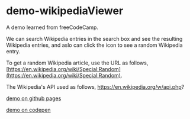 # demo-wikipediaViewer
A demo learned from freeCodeCamp.

 We can search Wikipedia entries in the search box and see the resulting Wikipedia entries, and aslo can click the icon to see a random Wikipedia entry.

 To get a random Wikipedia article, use the URL as follows, [https://en.wikipedia.org/wiki/Special:Random](https://en.wikipedia.org/wiki/Special:Random).

The Wikipedia's API used as follows, https://en.wikipedia.org/w/api.php?

[demo on github pages](https://shirley5li.github.io/demo-wikiviewer/index.html)

[demo on codepen](https://codepen.io/freecodecampcoder_shirley/full/dZWpVw/)
